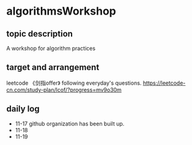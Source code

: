 # algorithmsWorkshop

## topic description
A workshop for algorithm practices

## target and arrangement

leetcode 《剑指offer》 following everyday's questions.
https://leetcode-cn.com/study-plan/lcof/?progress=mv9o30m

## daily log

 - 11-17
    github organization has been built up.
 - 11-18
 - 11-19
